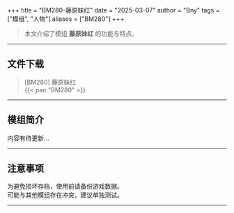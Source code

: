 +++
title = "BM280-藤原妹红"
date = "2025-03-07"
author = "Bny"
tags = ["模组", "人物"]
aliases = ["BM280"]
+++

> 本文介绍了模组 **藤原妹红** 的功能与特点。

---

## 文件下载

> [BM280] 藤原妹红  
{{< pan "BM280" >}}  

---

## 模组简介

>  
内容有待更新...  

---

## 注意事项

>  
为避免损坏存档，使用前请备份游戏数据。  
可能与其他模组存在冲突，建议单独测试。  

---

